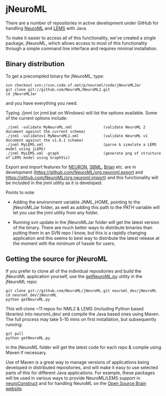 jNeuroML
========

There are a number of repositories in active development under GitHub for handling [NeuroML](https://github.com/NeuroML) 
and [LEMS](https://github.com/LEMS) with Java. 

To make it easier to access all of this functionality, we've created a single package, jNeuroML, which allows access 
to most of this functionality through a simple command line interface and requires minimal installation. 

Binary distribution
-------------------

To get a precompiled binary for jNeuroML, type:

    svn checkout svn://svn.code.sf.net/p/neuroml/code/jNeuroMLJar
    git clone git://github.com/NeuroML/NeuroML2.git
    cd jNeuroMLJar

and you have everything you need.

Typing ./jnml (or jnml.bat on Windows) will list the options available. Some of the current options include:

    ./jnml -validate MyNeuroML.nml              (validate NeuroML 2 document against the current schema)
    ./jnml -validatev1 MyNeuroML1.xml           (validate NeuroML v1 document against the v1.8.1 schema)
    ./jnml MyLEMS.xml                           (parse & simulate a LEMS model using jLEMS)
    ./jnml MyLEMS.xml -graph                    (generate png of structure of LEMS model using GraphViz)

Export and import features for [NEURON](http://www.neuron.yale.edu/neuron/), [SBML](http://sbml.org), 
[Brian](http://www.briansimulator.org/) etc. are in development (https://github.com/NeuroML/org.neuroml.export 
and https://github.com/NeuroML/org.neuroml.import) and this functionality will be included in the jnml utility as 
it is developed.

Points to note:

- Adding the environment variable JNML_HOME, pointing to the jNeuroMLJar folder, as well as adding this path to the PATH variable will let you use the jnml utility from any folder.

- Running svn update in the jNeuroMLJar folder will get the latest version of the binary. There are much better ways to distribute binaries than putting them in an SVN repo I know, but this is a rapidly changing application and this seems to best way to distribute the latest release at the moment with the minimum of hassle for users.


Getting the source for jNeuroML
-------------------------------

If you prefer to clone all of the individual repositories and build the jNeuroML application yourself, 
use the [getNeuroML.py](https://github.com/NeuroML/jNeuroML/blob/master/getNeuroML.py) utility in the jNeuroML repo:

    git clone git://github.com/NeuroML/jNeuroML.git neuroml_dev/jNeuroML
    cd neuroml_dev/jNeuroML
    python getNeuroML.py

This will clone ~11 repos for NML2 & LEMS (including Python based libraries) into neuroml_dev/ and compile 
the Java based ones using Maven. The full process may take 5-10 mins on first installation, but subsequently running:

    git pull
    python getNeuroML.py

in the jNeuroML folder will get the latest code for each repo & compile using Maven if necessary.

Use of Maven is a great way to manage versions of applications being developed in distributed repositories, 
and will make it easy to use selected parts of this for different Java applications. For example, these packages 
will be used in various ways to provide NeuroML/LEMS support in [neuroConstruct](www.neuroConstruct.org) and for handling NeuroML on the 
[Open Source Brain website](www.OpenSourceBrain.org).



